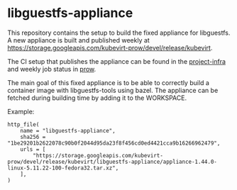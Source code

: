 # libguestfs-appliance
This repository contains the setup to build the fixed appliance for libguestfs. A new appliance is built and published weekly at https://storage.googleapis.com/kubevirt-prow/devel/release/kubevirt.

The CI setup that publishes the appliance can be found in the [project-infra](https://github.com/kubevirt/project-infra/tree/master/github/ci/prow-deploy/files/jobs/kubevirt/libguestfs-appliance) and weekly job status in [prow](https://prow.ci.kubevirt.io/?type=periodic&job=periodic-libguestfs-appliance-push-weekly-build-main).

The main goal of this fixed appliance is to be able to correctly build a container image with libguestfs-tools using bazel. The appliance can be fetched during building time by adding it to the WORKSPACE.

Example:
```
http_file(
    name = "libguestfs-appliance",
    sha256 = "1be29201b2622078c90b0f2044d95da23f8f456cd0ed4421cca9b16266962479",
    urls = [
        "https://storage.googleapis.com/kubevirt-prow/devel/release/kubevirt/libguestfs-appliance/appliance-1.44.0-linux-5.11.22-100-fedora32.tar.xz",
    ],
)
```

